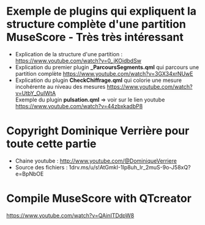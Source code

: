 # Exemple de plugins qui expliquent la structure complète d'une partition MuseScore - Très très intéressant
- Explication de la structure d'une partition : https://www.youtube.com/watch?v=0_jKOidbdSw
- Explication du premier plugin **_ParcoursSegments.qml** qui parcours une partition complète https://www.youtube.com/watch?v=3GX34xrNUwE
- Explication du plugin **CheckChiffrage.qml** qui colorie une mesure incohérente au niveau des mesures https://www.youtube.com/watch?v=UtbY_OuIWtA   
Exemple du plugin **pulsation.qml** => voir sur le lien youtube https://www.youtube.com/watch?v=44zbxkadbP8 

# Copyright Dominique Verrière pour toute cette partie  
- Chaine youtube : http://www.youtube.com/@DominiqueVerriere  
- Source des fichiers : 1drv.ms/u/s!AtGmkI-1Ip8uh_Ir_2muS-9o-J58xQ?e=BpNbOE   

# Compile MuseScore with QTcreator   
https://www.youtube.com/watch?v=QAinITDdpW8    
